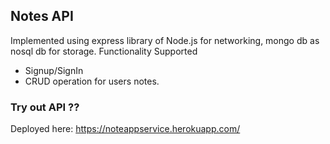 ## Notes API 
Implemented using express library of Node.js for networking, mongo db as nosql db for storage.
Functionality Supported
* Signup/SignIn
* CRUD operation for users notes.

### Try out API ??
Deployed here: https://noteappservice.herokuapp.com/

